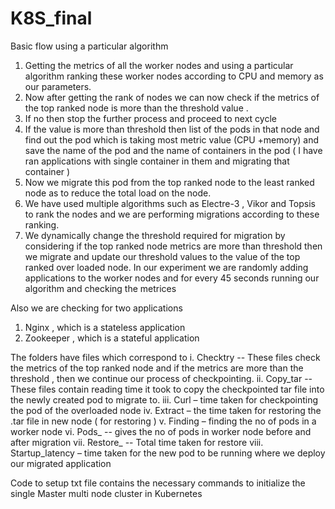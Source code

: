 # K8S_final
Basic flow using a particular algorithm

1.	Getting the metrics of all the worker nodes and using a particular algorithm ranking these worker nodes according to CPU and memory as our parameters.
2.	Now after getting the rank of nodes we can now check if the metrics of the top ranked node is more than the threshold value .
3.	If no then stop the further process and proceed to next cycle
4.	If the value is more than threshold then list of the pods  in that node and find out the pod which is taking most metric value (CPU +memory) and save the name of the pod and the name of containers in the pod ( I have ran applications with single container in them and migrating that container )
5.	Now  we migrate this pod from the top ranked node to the least ranked node as to reduce the total load on the node.
6.	We have used multiple algorithms such as Electre-3 , Vikor and Topsis to rank the nodes and we are performing migrations according to these ranking.
7.	We dynamically change the threshold required for migration by considering if the top ranked node metrics are more than threshold then we migrate and update our threshold values to the value of the top ranked over loaded node.
In our experiment we are randomly adding applications to the worker nodes and for every 45 seconds running our algorithm and checking the metrices

Also we are checking for two applications 
1)	Nginx , which is a stateless application
2)	Zookeeper , which is a stateful application

The folders have files which correspond to 
i.	Checktry    --  These files check the metrics of the top ranked node and if the metrics are more than the threshold , then we continue our process of checkpointing.
ii.	Copy_tar --  These files contain reading time it took to copy the checkpointed tar file into the newly created pod to migrate to.
iii.	Curl – time taken for checkpointing the pod of the overloaded node
iv.	Extract – the time taken for restoring the .tar file in new node ( for restoring )
v.	Finding – finding the no of pods in a worker node
vi.	Pods_ -- gives the no of pods in  worker node before and after migration
vii.	Restore_ -- Total time taken for restore
viii.	Startup_latency – time taken for the new pod to be running where we deploy our migrated application


Code to setup txt file contains the necessary commands to initialize the single Master multi node cluster in Kubernetes




